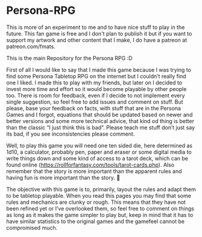 # Persona-RPG

This is more of an experiment to me and to have nice stuff to play in the future. This fan game is free and I don't plan to publish it but if you want to support my artwork and other content that I make, I do have a patreon at patreon.com/fmats.


This is the main Repository for the Persona RPG :D

First of all I would like to say that I made this game because I was trying to find some Persona Tabletop RPG on the internet but I couldn’t really find one I liked. I made this to play with my friends, but later on I decided to invest more time and effort so it would become playable by other people too. There is room for feedback, even if I decide to not implement every single suggestion, so feel free to add issues and comment on stuff. But please, base your feedback on facts, with stuff that are in the Persona Games and I forgot, equations that should be updated based on newer and better versions and some more technical advice, that kind od thing is better than the classic “I just think this is bad”. Please teach me stuff don’t just say its bad, if you see inconsistencies please comment.


Well, to play this game you will need one ten sided die, here determined as 1d10, a calculator, probably pen, paper and eraser or some digital media to write things down and some kind of access to a tarot deck, which can be found online (https://rollforfantasy.com/tools/tarot-cards.php). Also remember that the story is more important than the apparent rules and having fun is more important than the story. 


The objective with this game is to, primarily, layout the rules and adapt them to be tabletop playable. When you read this pages you may find that some rules and mechanics are clunky or rough. This means that they have not been refined yet or I’ve overlooked them, so feel free to comment on things as long as it makes the game simpler to play but, keep in mind that it has to have similar statistics to the original games and the gamefeel cannot be compromised much.
